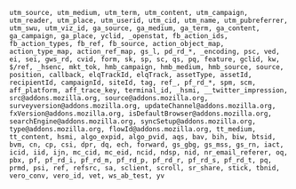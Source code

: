 `utm_source, utm_medium, utm_term, utm_content, utm_campaign, utm_reader, utm_place, utm_userid, utm_cid, utm_name, utm_pubreferrer, utm_swu, utm_viz_id, ga_source, ga_medium, ga_term, ga_content, ga_campaign, ga_place, yclid, _openstat, fb_action_ids, fb_action_types, fb_ref, fb_source, action_object_map, action_type_map, action_ref_map, gs_l, pd_rd_*, _encoding, psc, ved, ei, sei, gws_rd, cvid, form, sk, sp, sc, qs, pq, feature, gclid, kw, $/ref, _hsenc, mkt_tok, hmb_campaign, hmb_medium, hmb_source, source, position, callback, elqTrackId, elqTrack, assetType, assetId, recipientId, campaignId, siteId, tag, ref_, pf_rd_*, spm, scm, aff_platform, aff_trace_key, terminal_id, _hsmi, __twitter_impression, src@addons.mozilla.org, source@addons.mozilla.org, surveyversion@addons.mozilla.org, updateChannel@addons.mozilla.org, fxVersion@addons.mozilla.org, isDefaultBrowser@addons.mozilla.org, searchEngine@addons.mozilla.org, syncSetup@addons.mozilla.org, type@addons.mozilla.org, flowId@addons.mozilla.org, tt_medium, tt_content, hsmi, algo_expid, algo_pvid, aqs, bav, bih, biw, btsid, bvm, cn, cp, csi, dpr, dq, ech, forward, gs_gbg, gs_mss, gs_rn, iact, icid, iid, ijn, mc_cid, mc_eid, ncid, ndsp, nid, nr_email_referer, oq, pbx, pf, pf_rd_i, pf_rd_m, pf_rd_p, pf_rd_r, pf_rd_s, pf_rd_t, pq, prmd, psi, ref, refsrc, sa, sclient, scroll, sr_share, stick, tbnid, vero_conv, vero_id, vet, ws_ab_test, yv`
